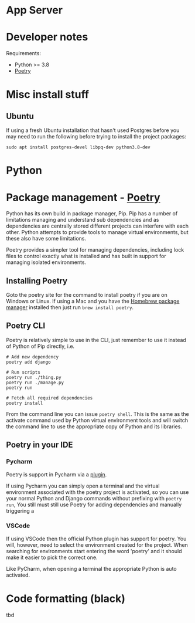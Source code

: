 # App Server 

# Developer notes
Requirements:
* Python >= 3.8
* [Poetry](https://python-poetry.org/docs/)

# Misc install stuff

## Ubuntu
If using a fresh Ubuntu installation that hasn't used Postgres before you may need to run the following before trying to install the project packages:

```
sudo apt install postgres-devel libpq-dev python3.8-dev
```

# Python

# Package management - [Poetry](https://python-poetry.org/)
Python has its own build in package manager, Pip. Pip has a number of limitations managing and understand sub
dependencies and as dependencies are centrally stored different projects can interfere with each other. Python attempts
to provide tools to manage virtual environments, but these also have some limitations.

Poetry provides a simpler tool for managing dependencies, including lock files to control exactly what is installed and
has built in support for managing isolated environments.

## Installing Poetry
Goto the poetry site for the command to install poetry if you are on Windows or Linux. If using a Mac and you have 
the [Homebrew package manager](https://brew.sh/) installed then just run `brew install poetry`.

## Poetry CLI
Poetry is relatively simple to use in the CLI, just remember to use it instead of Python of Pip directly, i.e.

```
# Add new dependency
poetry add django

# Run scripts
poetry run ./thing.py
poetry run ./manage.py
poetry run 

# Fetch all required dependencies
poetry install 
```

From the command line you can issue `poetry shell`. This is the same as the activate command used by
Python virtual environment tools and will switch the command line to use the appropriate copy of Python and its
libraries.

## Poetry in your IDE
### Pycharm
Poetry is support in Pycharm via a [plugin](https://plugins.jetbrains.com/plugin/14307-poetry).

If using Pycharm you can simply open a terminal and the virtual environment associated with the poetry
project is activated, so you can use your normal Python and Django commands without prefixing with `poetry run`, You
still must still use Poetry for adding dependencies and manually triggering a 

### VSCode
If using VSCode then the official Python plugin has support for poetry. You will, however, need to select the
environment created for the project. When searching for environments start entering the word 'poetry' 
and it should make it easier to pick the correct one.

Like PyCharm, when opening a terminal the appropriate Python is auto activated.


# Code formatting (black)
tbd
